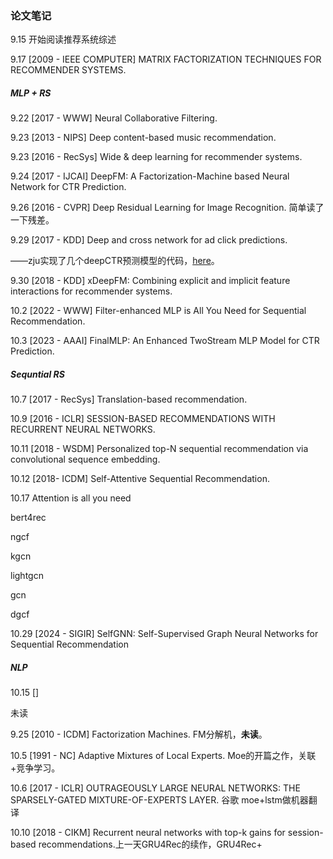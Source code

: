 ### 论文笔记

9.15 开始阅读推荐系统综述

9.17 [2009 - IEEE COMPUTER] MATRIX  FACTORIZATION  TECHNIQUES FOR  RECOMMENDER  SYSTEMS.

##### MLP + RS

9.22 [2017 - WWW] Neural Collaborative Filtering.

9.23 [2013 - NIPS] Deep content-based music recommendation.

9.23 [2016 - RecSys] Wide \& deep learning for recommender systems.

9.24 [2017 - IJCAI] DeepFM: A Factorization-Machine based Neural Network for CTR Prediction.

9.26 [2016 - CVPR] Deep Residual Learning for Image Recognition. 简单读了一下残差。

9.29 [2017 - KDD] Deep and cross network for ad click predictions. 

——zju实现了几个deepCTR预测模型的代码，[here](https://github.com/shenweichen/DeepCTR-Torch/?tab=readme-ov-file)。

9.30 [2018 - KDD] xDeepFM: Combining explicit and implicit feature interactions for recommender systems.

10.2 [2022 - WWW] Filter-enhanced MLP is All You Need for Sequential Recommendation.

10.3 [2023 - AAAI] FinalMLP: An Enhanced TwoStream MLP Model for CTR Prediction.

##### Sequntial RS

10.7 [2017 - RecSys] Translation-based recommendation.

10.9 [2016 - ICLR] SESSION-BASED RECOMMENDATIONS WITH  RECURRENT NEURAL NETWORKS.

10.11 [2018 - WSDM] Personalized top-N sequential recommendation via convolutional sequence embedding.

10.12 [2018- ICDM] Self-Attentive Sequential Recommendation.

10.17 Attention is all you need

bert4rec

ngcf

kgcn

lightgcn

gcn

dgcf

10.29 [2024 - SIGIR]  SelfGNN: Self-Supervised Graph Neural Networks for Sequential Recommendation

##### NLP

10.15 []

未读

9.25 [2010 - ICDM] Factorization Machines. FM分解机，**未读**。

10.5 [1991 - NC] Adaptive Mixtures of Local Experts.  Moe的开篇之作，关联+竞争学习。

10.6 [2017 - ICLR] OUTRAGEOUSLY LARGE NEURAL NETWORKS: THE SPARSELY-GATED MIXTURE-OF-EXPERTS LAYER.  谷歌  moe+lstm做机器翻译

10.10 [2018 - CIKM] Recurrent neural networks with top-k gains for session-based recommendations.上一天GRU4Rec的续作，GRU4Rec+

